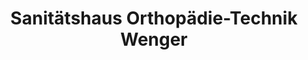 ---
title: "Sanitätshaus Orthopädie-Technik Wenger"
url: /esslingen-am-neckar/sanitaetshaus-orthopaedie-technik-wenger/
shop: Sanitätshaus
---
